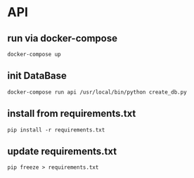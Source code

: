# API

## run via docker-compose
    docker-compose up
    
## init DataBase
    docker-compose run api /usr/local/bin/python create_db.py

## install from requirements.txt
    pip install -r requirements.txt

## update requirements.txt
    pip freeze > requirements.txt
